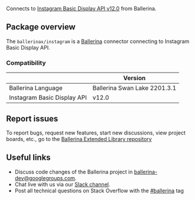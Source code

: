 Connects to [Instagram Basic Display API v12.0](https://developers.facebook.com/docs/instagram-basic-display-api) from Ballerina.

## Package overview
The `ballerinax/instagram` is a [Ballerina](https://ballerina.io/) connector connecting to Instagram Basic Display API.

### Compatibility
|                               | Version                       |
|-------------------------------|-------------------------------|
| Ballerina Language            | Ballerina Swan Lake 2201.3.1    | 
| Instagram Basic Display API   | v12.0                         |

## Report issues
To report bugs, request new features, start new discussions, view project boards, etc., go to the [Ballerina Extended Library repository](https://github.com/ballerina-platform/ballerina-extended-library)

## Useful links
- Discuss code changes of the Ballerina project in [ballerina-dev@googlegroups.com](mailto:ballerina-dev@googlegroups.com).
- Chat live with us via our [Slack channel](https://ballerina.io/community/slack/).
- Post all technical questions on Stack Overflow with the [#ballerina](https://stackoverflow.com/questions/tagged/ballerina) tag
